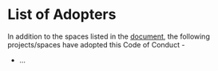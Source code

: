# List of Adopters

In addition to the spaces listed in the
[document](https://github.com/ocaml/code-of-conduct/CODE_OF_CONDUCT.md), the
following projects/spaces have adopted this Code of Conduct -

* ...